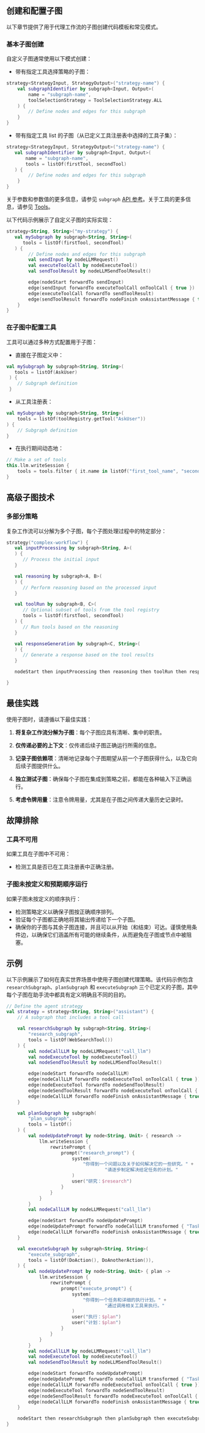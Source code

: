 ## 创建和配置子图

以下章节提供了用于代理工作流的子图创建代码模板和常见模式。

### 基本子图创建

自定义子图通常使用以下模式创建：

* 带有指定工具选择策略的子图：
<!--- INCLUDE
import ai.koog.agents.core.agent.entity.ToolSelectionStrategy
import ai.koog.agents.core.dsl.builder.strategy

typealias StrategyInput = Unit
typealias StrategyOutput = Unit

typealias Input = Unit
typealias Output = Unit

val str = 
-->
```kotlin
strategy<StrategyInput, StrategyOutput>("strategy-name") {
    val subgraphIdentifier by subgraph<Input, Output>(
        name = "subgraph-name",
        toolSelectionStrategy = ToolSelectionStrategy.ALL
    ) {
        // Define nodes and edges for this subgraph
    }
}
```
<!--- KNIT example-custom-subgraphs-01.kt -->

* 带有指定工具 list 的子图（从已定义工具注册表中选择的工具子集）：
<!--- INCLUDE
import ai.koog.agents.core.agent.entity.ToolSelectionStrategy
import ai.koog.agents.core.dsl.builder.strategy
import ai.koog.agents.ext.tool.AskUser
import ai.koog.agents.ext.tool.SayToUser

typealias StrategyInput = Unit
typealias StrategyOutput = Unit

typealias Input = Unit
typealias Output = Unit

val firstTool = SayToUser
val secondTool = AskUser

val str = 
-->
```kotlin
strategy<StrategyInput, StrategyOutput>("strategy-name") {
   val subgraphIdentifier by subgraph<Input, Output>(
       name = "subgraph-name", 
       tools = listOf(firstTool, secondTool)
   ) {
        // Define nodes and edges for this subgraph
    }
}
```
<!--- KNIT example-custom-subgraphs-02.kt -->

关于参数和参数值的更多信息，请参见 `subgraph` [API 参考](https://api.koog.ai/agents/agents-core/ai.koog.agents.core.dsl.builder/-a-i-agent-subgraph-builder-base/subgraph.html)。关于工具的更多信息，请参见 [Tools](tools-overview.md)。

以下代码示例展示了自定义子图的实际实现：

<!--- INCLUDE
import ai.koog.agents.core.dsl.builder.forwardTo
import ai.koog.agents.core.dsl.builder.strategy
import ai.koog.agents.core.dsl.extension.*
import ai.koog.agents.ext.tool.AskUser
import ai.koog.agents.ext.tool.SayToUser

val firstTool = SayToUser
val secondTool = AskUser

val str = 
-->
```kotlin
strategy<String, String>("my-strategy") {
   val mySubgraph by subgraph<String, String>(
      tools = listOf(firstTool, secondTool)
   ) {
        // Define nodes and edges for this subgraph
        val sendInput by nodeLLMRequest()
        val executeToolCall by nodeExecuteTool()
        val sendToolResult by nodeLLMSendToolResult()

        edge(nodeStart forwardTo sendInput)
        edge(sendInput forwardTo executeToolCall onToolCall { true })
        edge(executeToolCall forwardTo sendToolResult)
        edge(sendToolResult forwardTo nodeFinish onAssistantMessage { true })
    }
}
```
<!--- KNIT example-custom-subgraphs-03.kt -->

### 在子图中配置工具

工具可以通过多种方式配置用于子图：

* 直接在子图定义中：
<!--- INCLUDE
import ai.koog.agents.core.dsl.builder.strategy
import ai.koog.agents.ext.tool.AskUser

val str = strategy<String, String>("my-strategy") {
-->
<!--- SUFFIX
}
-->
```kotlin
val mySubgraph by subgraph<String, String>(
   tools = listOf(AskUser)
 ) {
    // Subgraph definition
 }
```
<!--- KNIT example-custom-subgraphs-04.kt -->

* 从工具注册表：
<!--- INCLUDE
import ai.koog.agents.core.dsl.builder.strategy
import ai.koog.agents.core.tools.ToolRegistry

val toolRegistry = ToolRegistry.EMPTY
val str = strategy<String, String>("my-strategy") {
-->
<!--- SUFFIX
}
-->
```kotlin
val mySubgraph by subgraph<String, String>(
    tools = listOf(toolRegistry.getTool("AskUser"))
) {
    // Subgraph definition
}
```
<!--- KNIT example-custom-subgraphs-05.kt -->

* 在执行期间动态地：
<!--- INCLUDE
import ai.koog.agents.core.dsl.builder.strategy

val str = strategy<String, String>("my-strategy") {
    val node by node<Unit, Unit>("node_name") {
-->
<!--- SUFFIX
    }
}
-->
```kotlin
// Make a set of tools
this.llm.writeSession {
    tools = tools.filter { it.name in listOf("first_tool_name", "second_tool_name") }
}
```
<!--- KNIT example-custom-subgraphs-06.kt -->

## 高级子图技术

### 多部分策略

复杂工作流可以分解为多个子图，每个子图处理过程中的特定部分：
<!--- INCLUDE
import ai.koog.agents.core.dsl.builder.strategy
import ai.koog.agents.ext.tool.AskUser
import ai.koog.agents.ext.tool.SayToUser

typealias A = Unit
typealias B = Unit
typealias C = Unit

val firstTool = AskUser
val secondTool = SayToUser

val str =
-->
```kotlin
strategy("complex-workflow") {
   val inputProcessing by subgraph<String, A>(
   ) {
      // Process the initial input
   }

   val reasoning by subgraph<A, B>(
   ) {
      // Perform reasoning based on the processed input
   }

   val toolRun by subgraph<B, C>(
      // Optional subset of tools from the tool registry
      tools = listOf(firstTool, secondTool)
   ) {
      // Run tools based on the reasoning
   }

   val responseGeneration by subgraph<C, String>(
   ) {
      // Generate a response based on the tool results
   }

   nodeStart then inputProcessing then reasoning then toolRun then responseGeneration then nodeFinish

}
```
<!--- KNIT example-custom-subgraphs-07.kt -->

## 最佳实践

使用子图时，请遵循以下最佳实践：

1.  **将复杂工作流分解为子图**：每个子图应具有清晰、集中的职责。

2.  **仅传递必要的上下文**：仅传递后续子图正确运行所需的信息。

3.  **记录子图依赖项**：清晰地记录每个子图期望从前一个子图获得什么，以及它向后续子图提供什么。

4.  **独立测试子图**：确保每个子图在集成到策略之前，都能在各种输入下正确运行。

5.  **考虑令牌用量**：注意令牌用量，尤其是在子图之间传递大量历史记录时。

## 故障排除

### 工具不可用

如果工具在子图中不可用：

- 检测工具是否已在工具注册表中正确注册。

### 子图未按定义和预期顺序运行

如果子图未按定义的顺序执行：

- 检测策略定义以确保子图按正确顺序排列。
- 验证每个子图都正确地将其输出传递给下一个子图。
- 确保你的子图与其余子图连接，并且可以从开始（和结束）可达。谨慎使用条件边，以确保它们涵盖所有可能的继续条件，从而避免在子图或节点中被阻塞。

## 示例

以下示例展示了如何在真实世界场景中使用子图创建代理策略。该代码示例包含 `researchSubgraph`、`planSubgraph` 和 `executeSubgraph` 三个已定义的子图，其中每个子图在助手流中都具有定义明确且不同的目的。
<!--- INCLUDE
import ai.koog.agents.core.dsl.builder.forwardTo
import ai.koog.agents.core.dsl.builder.strategy
import ai.koog.agents.core.dsl.extension.nodeExecuteTool
import ai.koog.agents.core.dsl.extension.nodeLLMRequest
import ai.koog.agents.core.dsl.extension.nodeLLMSendToolResult
import ai.koog.agents.core.dsl.extension.onAssistantMessage
import ai.koog.agents.core.dsl.extension.onToolCall
import ai.koog.agents.core.tools.SimpleTool
import ai.koog.agents.core.tools.ToolArgs
import ai.koog.agents.core.tools.ToolDescriptor
import ai.koog.prompt.dsl.prompt
import kotlinx.serialization.KSerializer
import kotlinx.serialization.Serializable

class WebSearchTool: SimpleTool<WebSearchTool.Args>() {
    @Serializable
    class Args(val query: String)

    override val argsSerializer: KSerializer<Args> = Args.serializer()

    override val description = "Search on the web"

    override suspend fun doExecute(args: Args): String {
        return "Searching for ${args.query} on the web..."
    }
}

class DoAction: SimpleTool<DoAction.Args>() {
    @Serializable
    class Args(val action: String)

    override val argsSerializer: KSerializer<Args> = Args.serializer()

    override val description = "Do something"

    override suspend fun doExecute(args: Args): String {
        return "Doing action..."
    }
}

class DoAnotherAction: SimpleTool<DoAnotherAction.Args>() {
    @Serializable
    class Args(val action: String)

    override val argsSerializer: KSerializer<Args> = Args.serializer()

    override val description = "Do something other"

    override suspend fun doExecute(args: Args): String {
        return "Doing another action..."
    }
}
-->
```kotlin
// Define the agent strategy
val strategy = strategy<String, String>("assistant") {
    // A subgraph that includes a tool call

    val researchSubgraph by subgraph<String, String>(
        "research_subgraph",
        tools = listOf(WebSearchTool())
    ) {
        val nodeCallLLM by nodeLLMRequest("call_llm")
        val nodeExecuteTool by nodeExecuteTool()
        val nodeSendToolResult by nodeLLMSendToolResult()

        edge(nodeStart forwardTo nodeCallLLM)
        edge(nodeCallLLM forwardTo nodeExecuteTool onToolCall { true })
        edge(nodeExecuteTool forwardTo nodeSendToolResult)
        edge(nodeSendToolResult forwardTo nodeExecuteTool onToolCall { true })
        edge(nodeCallLLM forwardTo nodeFinish onAssistantMessage { true })
    }

    val planSubgraph by subgraph(
        "plan_subgraph",
        tools = listOf()
    ) {
        val nodeUpdatePrompt by node<String, Unit> { research ->
            llm.writeSession {
                rewritePrompt {
                    prompt("research_prompt") {
                        system(
                            "你得到一个问题以及关于如何解决它的一些研究。" +
                                    "请逐步制定解决给定任务的计划。"
                        )
                        user("研究：$research")
                    }
                }
            }
        }
        val nodeCallLLM by nodeLLMRequest("call_llm")

        edge(nodeStart forwardTo nodeUpdatePrompt)
        edge(nodeUpdatePrompt forwardTo nodeCallLLM transformed { "Task: $agentInput" })
        edge(nodeCallLLM forwardTo nodeFinish onAssistantMessage { true })
    }

    val executeSubgraph by subgraph<String, String>(
        "execute_subgraph",
        tools = listOf(DoAction(), DoAnotherAction()),
    ) {
        val nodeUpdatePrompt by node<String, Unit> { plan ->
            llm.writeSession {
                rewritePrompt {
                    prompt("execute_prompt") {
                        system(
                            "你得到一个任务和详细的执行计划。" +
                                    "通过调用相关工具来执行。"
                        )
                        user("执行：$plan")
                        user("计划：$plan")
                    }
                }
            }
        }
        val nodeCallLLM by nodeLLMRequest("call_llm")
        val nodeExecuteTool by nodeExecuteTool()
        val nodeSendToolResult by nodeLLMSendToolResult()

        edge(nodeStart forwardTo nodeUpdatePrompt)
        edge(nodeUpdatePrompt forwardTo nodeCallLLM transformed { "Task: $agentInput" })
        edge(nodeCallLLM forwardTo nodeExecuteTool onToolCall { true })
        edge(nodeExecuteTool forwardTo nodeSendToolResult)
        edge(nodeSendToolResult forwardTo nodeExecuteTool onToolCall { true })
        edge(nodeCallLLM forwardTo nodeFinish onAssistantMessage { true })
    }

    nodeStart then researchSubgraph then planSubgraph then executeSubgraph then nodeFinish
}
```
<!--- KNIT example-custom-subgraphs-08.kt -->